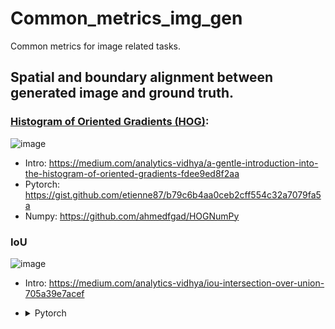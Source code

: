 # Common_metrics_img_gen
Common metrics for image related tasks.

##  Spatial and boundary alignment between generated image and ground truth.

### [Histogram of Oriented Gradients (HOG)](https://en.wikipedia.org/wiki/Histogram_of_oriented_gradients#:~:text=The%20histogram%20of%20oriented%20gradients,localized%20portions%20of%20an%20image.): 

![image](https://github.com/user-attachments/assets/3e2c04c2-0d50-4293-a203-d90e2bfa3d99)
  - Intro: https://medium.com/analytics-vidhya/a-gentle-introduction-into-the-histogram-of-oriented-gradients-fdee9ed8f2aa
  - Pytorch: https://gist.github.com/etienne87/b79c6b4aa0ceb2cff554c32a7079fa5a
  - Numpy: https://github.com/ahmedfgad/HOGNumPy

### IoU

![image](https://github.com/user-attachments/assets/fb4c6398-5da0-4d03-b0f5-9e2458560e06)
  - Intro: https://medium.com/analytics-vidhya/iou-intersection-over-union-705a39e7acef
  - <details><summary>Pytorch</summary>
    
        import torch
        
        def iou (boxes1, boxes2):
            """
            计算两个边界框集合之间的交并比（IoU）。
            
            参数:
            boxes1 (torch.Tensor): 形状为 (N, 4) 的二维张量，其中 N 是边界框的数量，
            每个边界框的格式为 (x1, y1, x2, y2)，(x1, y1) 是左上角坐标，(x2, y2) 是右下角坐标。
            boxes2 (torch.Tensor): 形状为 (M, 4) 的二维张量，其中 M 是边界框的数量，
            每个边界框的格式为 (x1, y1, x2, y2)，(x1, y1) 是左上角坐标，(x2, y2) 是右下角坐标。
            返回:
            torch.Tensor: 形状为 (N, M) 的二维张量，其中每个元素表示 boxes1 中第 i 个边界框
            和 boxes2 中第 j 个边界框的交并比。
            """
            
            # 确保输入为二维张量
            assert boxes1.ndim == 2 and boxes1.shape[1] == 4, "boxes1 should be a 2D tensor of shape (N, 4)"
            assert boxes2.ndim == 2 and boxes2.shape[1] == 4, "boxes2 should be a 2D tensor of shape (M, 4)"
            
            # 计算交集坐标
            x_intersection = torch.max(boxes1[:, 0].unsqueeze(1), boxes2[:, 0].unsqueeze(0))
            y_intersection = torch.max(boxes1[:, 1].unsqueeze(1), boxes2[:, 1].unsqueeze(0))
            x_intersection_end = torch.min(boxes1[:, 2].unsqueeze(1), boxes2[:, 2].unsqueeze(0))
            y_intersection_end = torch.min(boxes1[:, 3].unsqueeze(1), boxes2[:, 3].unsqueeze(0))
            
            # 计算交集面积
            intersection_area = torch.clamp(x_intersection_end - x_intersection, min=0) * torch.clamp(y_intersection_end - y_intersection, min=0)
    
            # 计算并集面积
            box1_area = (boxes1[:, 2] - boxes1[:, 0]) * (boxes1[:, 3] - boxes1[:, 1])
            box2_area = (boxes2[:, 2] - boxes2[:, 0]) * (boxes2[:, 3] - boxes2[:, 1])
            union_area = box1_area.unsqueeze(1) + box2_area.unsqueeze(0) - intersection_area
    
            # 计算交并比
            iou = intersection_area / union_area
            return iou
    </details>
